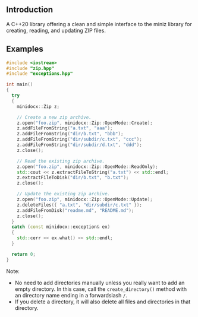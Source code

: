 
## Introduction

A C++20 library offering a clean and simple interface to the miniz library for creating, reading, and updating ZIP files.

## Examples

```cpp
#include <iostream>
#include "zip.hpp"
#include "exceptions.hpp"

int main()
{
  try
  {
    minidocx::Zip z;

    // Create a new zip archive.
    z.open("foo.zip", minidocx::Zip::OpenMode::Create);
    z.addFileFromString("a.txt", "aaa");
    z.addFileFromString("dir/b.txt", "bbb");
    z.addFileFromString("dir/subdir/c.txt", "ccc");
    z.addFileFromString("dir/subdir/d.txt", "ddd");
    z.close();

    // Read the existing zip archive.
    z.open("foo.zip", minidocx::Zip::OpenMode::ReadOnly);
    std::cout << z.extractFileToString("a.txt") << std::endl;
    z.extractFileToDisk("dir/b.txt", "b.txt");
    z.close();

    // Update the existing zip archive.
    z.open("foo.zip", minidocx::Zip::OpenMode::Update);
    z.deleteFiles({ "a.txt", "dir/subdir/c.txt" });
    z.addFileFromDisk("readme.md", "README.md");
    z.close();
  }
  catch (const minidocx::exception& ex)
  {
    std::cerr << ex.what() << std::endl;
  }

  return 0;
}
```

Note:

- No need to add directories manually unless you really want to add an empty directory. In this case, call the `create_directory()` method with an directory name ending in a forwardslash `/`.
- If you delete a directory, it will also delete all files and directories in that directory.
